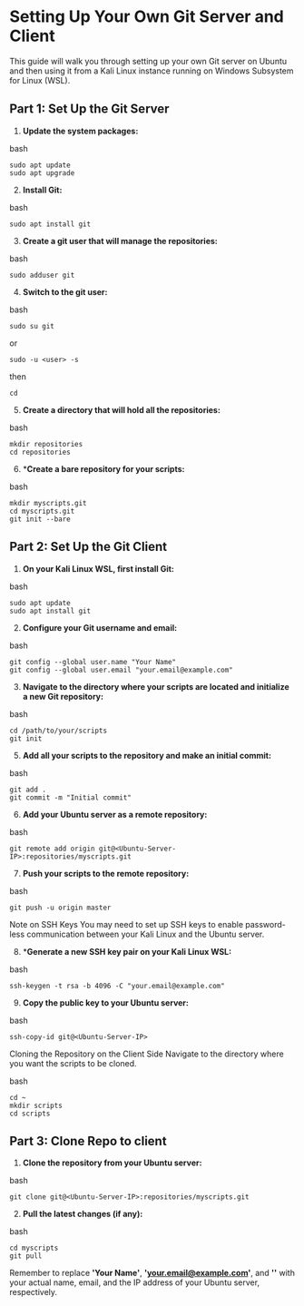 # Setting Up Your Own Git Server and Client

This guide will walk you through setting up your own Git server on Ubuntu and then using it from a Kali Linux instance running on Windows Subsystem for Linux (WSL).

## Part 1: Set Up the Git Server
1. **Update the system packages:**

bash
```
sudo apt update
sudo apt upgrade
```
2. **Install Git:**

bash
```
sudo apt install git
```

3. **Create a git user that will manage the repositories:**

bash
```
sudo adduser git
```
4. **Switch to the git user:**

bash
```
sudo su git
```
or
```
sudo -u <user> -s
```
then
```
cd
```
5. **Create a directory that will hold all the repositories:**

bash
```
mkdir repositories
cd repositories
```
6. ***Create a bare repository for your scripts:**

bash
```
mkdir myscripts.git
cd myscripts.git
git init --bare
```
## Part 2: Set Up the Git Client
1. **On your Kali Linux WSL, first install Git:**

bash
```
sudo apt update
sudo apt install git
```
2. **Configure your Git username and email:**

bash
```
git config --global user.name "Your Name"
git config --global user.email "your.email@example.com"
```
3. **Navigate to the directory where your scripts are located and initialize a new Git repository:**

bash
```
cd /path/to/your/scripts
git init
```
5. **Add all your scripts to the repository and make an initial commit:**

bash
```
git add .
git commit -m "Initial commit"
```
6. **Add your Ubuntu server as a remote repository:**

bash
```
git remote add origin git@<Ubuntu-Server-IP>:repositories/myscripts.git
```
7. **Push your scripts to the remote repository:**

bash
```
git push -u origin master
```
Note on SSH Keys
You may need to set up SSH keys to enable password-less communication between your Kali Linux and the Ubuntu server.

8. ***Generate a new SSH key pair on your Kali Linux WSL:**

bash
```
ssh-keygen -t rsa -b 4096 -C "your.email@example.com"
```
9. **Copy the public key to your Ubuntu server:**

bash
```
ssh-copy-id git@<Ubuntu-Server-IP>
```
Cloning the Repository on the Client Side
Navigate to the directory where you want the scripts to be cloned.

bash
```
cd ~
mkdir scripts
cd scripts
```
## Part 3: Clone Repo to client
1. **Clone the repository from your Ubuntu server:**

bash
```
git clone git@<Ubuntu-Server-IP>:repositories/myscripts.git
```
2. **Pull the latest changes (if any):**

bash
```
cd myscripts
git pull
```
Remember to replace **'Your Name'**, **'your.email@example.com'**, and **'<Ubuntu-Server-IP>'** with your actual name, email, and the IP address of your Ubuntu server, respectively.
